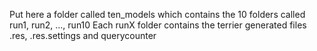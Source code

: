 Put here a folder called ten_models which contains the 10 folders called run1, run2, ..., run10
Each runX folder contains the terrier generated files .res, .res.settings and querycounter
